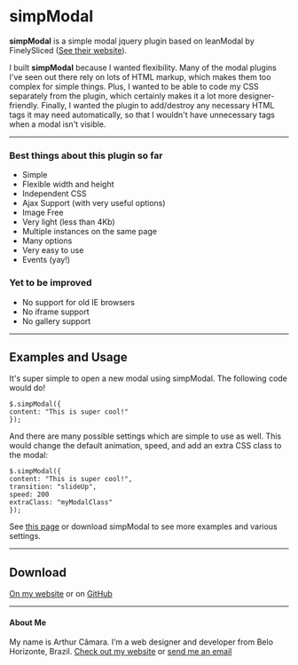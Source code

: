 simpModal
=========

**simpModal** is a simple modal jquery plugin based on leanModal by FinelySliced ([See their website](http://leanmodal.finelysliced.com.au/)).

I built **simpModal** because I wanted flexibility. Many of the modal plugins I've seen out there rely on lots of HTML markup, which makes them too complex for simple things. Plus, I wanted to be able to code my CSS separately from the plugin, which certainly makes it a lot more designer-friendly. Finally, I wanted the plugin to add/destroy any necessary HTML tags it may need automatically, so that I wouldn't have unnecessary tags when a modal isn't visible.

---

### Best things about this plugin so far

* Simple
* Flexible width and height
* Independent CSS
* Ajax Support (with very useful options)
* Image Free
* Very light (less than 4Kb)
* Multiple instances on the same page
* Many options
* Very easy to use
* Events (yay!)

### Yet to be improved

* No support for old IE browsers
* No iframe support
* No gallery support

---

## Examples and Usage

It's super simple to open a new modal using simpModal. The following code would do!

	$.simpModal({
	content: "This is super cool!"
	});

And there are many possible settings which are simple to use as well. This would change the default animation, speed, and add an extra CSS class to the modal:

	$.simpModal({
	content: "This is super cool!",
	transition: "slideUp",
	speed: 200
	extraClass: "myModalClass"	
	});
	

See [this page](http://www.arthurcamara.com/simpmodal) or download simpModal to see more examples and various settings.

---
## Download
[On my website](http://www.arthurcamara.com/simpmodal) or on [GitHub](https://github.com/arthurcamara1/simpModal)

---
#### About Me
My name is Arthur Câmara. I’m a web designer and developer from Belo Horizonte, Brazil. [Check out my website](http://www.arthurcamara.com) or [send me an email](mailto:arthurcamara@gmail.com)

